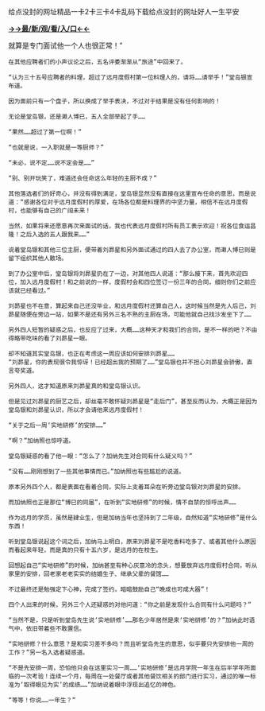 给点没封的网址精品一卡2卡三卡4卡乱码下载给点没封的网址好人一生平安


**<a href="http://www.baidu.com/link?url=7_xtFUWki7hexbSrF9U18DvNUoYAjH8P5i8sQYawypq&wd">→→最/新/观/看/入/口←←</a>**


就算是专门面试他一个人也很正常！”

    在其他应聘者们的小声议论之后，五名评委渐渐从“旅途”中回来了。

    “认为三十五号应聘者的料理，超过了远月度假村第一位料理人的，请将……请举手！”堂岛银宣布道。

    因为面前只有一个盘子，所以换成了举手表决，不过对于结果是没有任何影响的！

    无论是堂岛银，还是濑人博巳，五人全部举起了手……

    “果然……超过了第一位啊！”

    “也就是说，一入职就是一等厨师？”

    “未必，说不定……说不定会是……”

    “别、别开玩笑了，难道还会任命这么年轻的主厨不成？”

    其他落选者们的好奇心，并没有得到满足，堂岛银显然没有直接在这里宣布任命的意思，而是说道：“感谢各位对于远月度假村的厚爱，在场各位都是料理界的中坚力量，相信不在远月度假村，也能够有自己的广阔未来！

    当然，如果将来还愿意再次来面试的话，我也代表远月度假村所有员工表示欢迎！祝各位食运昌隆！之后入选的五人跟我来……”

    说着堂岛银和其他三位主厨，便带着刘昴星和另外面试通过的四人去了办公室，而濑人博巳则是留下组织其他人散场。

    到了办公室中后，堂岛银将刘昴星扔在了一边，对其他四人说道：“那么接下来，首先欢迎四位，加入远月度假村！和之前说的一样，度假村会和四位签订一份三年的合同，细则你们之前应该就已经看过。”

    刘昴星也不在意，算起来自己还没毕业，和远月度假村还算自己人，这时候当然是先人后己，刘昴星随便在旁边一站，如果不是还有另外三名不熟的主厨在场，可能他就自己找沙发坐下了……

    另外四人短暂的疑惑之后，也反应了过来，大概……这种天才和我们的合同，是不一样的吧？不由得略带吃味的看了刘昴星一眼。

    却不知道其实堂岛银，也正在考虑这一周应该如何安排刘昴星……
    “刘昴星，你的表现很令我惊讶！已经超出我的预期了……”堂岛银也并不担心刘昴星会骄傲，直言夸奖道。

    另外四人，这才知道原来刘昴星真的和堂岛银认识。

    但是见过刘昴星的厨艺之后，却丝毫不敢怀疑刘昴星是“走后门”，甚至反而认为，大概正是因为堂岛银和刘昴星认识，所以才会请他来远月度假村！

    “关于之后一周‘实地研修’的安排……”

    “啊？”加纳照也惊呼道。

    堂岛银疑惑的看了他一眼：“怎么了？加纳先生对合同有什么疑义吗？”

    “没有……刚刚想到了一些其他事情而已。”加纳照也有些尴尬的说道。

    原本另外四个人，都是表面在看着合同，实际上支着耳朵在听旁边堂岛银对刘昴星的安排。

    而加纳照也正是那位“博巳的同届”，在听到“实地研修”的时候，情不自禁的惊呼出声……

    作为远月的学员，虽然是肄业生，但是加纳当年也坚持到了二年级，自然知道“实地研修”是什么东西！

    听到堂岛银说起这个词之后，加纳马上明白，原来刘昴星不是吃香料吃多了、或者其他什么原因而看起来年轻，而是真的只有十五六岁，是远月的在校生。

    回想起自己“实地研修”的时候，加纳甚至有种心灰意冷的念头，想要放弃远月度假村合同，听从家里的安排，回老家老老实实的结婚生子、继承父辈的餐馆……

    不过最终还是勉强定下心神，完成了签约，暗暗鼓励自己“晚成也可成大器”！

    四个人出来的时候，另外三个人还疑惑的对他问道：“你之前是发现什么合同有什么问题吗？”

    “当然不是，只是听到堂岛先生说‘实地研修’……那名少年居然是来‘实地研修’的？”加纳此时语气中，依旧带着些不敢置信。

    “实地研修？什么意思？是和实习差不多吗？而且听堂岛先生的意思，似乎要只先安排他一周的工作？”另一名入选者疑惑道。

    “不是先安排一周，恐怕他只会在这里实习一周……‘实地研修’是远月学院一年生在后半学年所面临的一次考验！连续一个月，每周在一处餐厅或者其他餐饮相关的部门进行实习，通过的唯一标准为‘取得眼见为实’的成绩……”加纳说着眼中浮现出追忆的神色。

    “等等！你说……一年生？”
